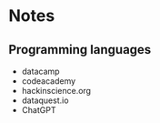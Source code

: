 # Notes


## Programming languages

- datacamp
- codeacademy
- hackinscience.org
- dataquest.io
- ChatGPT
